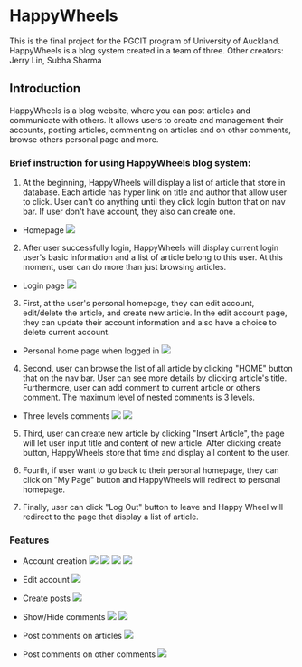 # HappyWheels
This is the final project for the PGCIT program of University of Auckland. HappyWheels is a blog system created in a team of three. Other creators: Jerry Lin, Subha Sharma
## Introduction
HappyWheels is a blog website, where you can post articles and communicate with others. It allows users to create and management their accounts, posting articles, commenting on articles and on other comments, browse others personal page and more. 

### Brief instruction for using HappyWheels blog system:

1. At the beginning, HappyWheels will display a list of article that store in database. Each article has hyper link on title and author that allow user to click. User can't do anything until they click login button that on nav bar. If user don't have account, they also can create one.
  
- Homepage
![](./screenshots/homepage.png)
    
2. After user successfully login, HappyWheels will display current login user's basic information and a list of article belong to this user. At this moment, user can do more than just browsing articles.
  
- Login page
![](./screenshots/login%20page.png)
  
3. First, at the user's personal homepage, they can edit account, edit/delete the article, and create new article. In the edit account page, they can update their account information and also have a choice to delete current account.
    
- Personal home page when logged in 
![](./screenshots/Personal%20home%20page%20when%20logged%20in.png)
  
4. Second, user can browse the list of all article by clicking "HOME" button that on the nav bar. User can see more details by clicking article's title. Furthermore, user can add comment to current article or others comment. The maximum level of nested comments is 3 levels.

- Three levels comments
![](./screenshots/Three%20levels%20comments1.png)
![](./screenshots/Three%20levels%20comments2.png)

    
5. Third, user can create new article by clicking "Insert Article", the page will let user input title and content of new article. After clicking create button, HappyWheels store that time and display all content to the user.
    
6. Fourth, if user want to go back to their personal homepage, they can click on "My Page" button and HappyWheels will redirect to personal homepage.
    
7. Finally, user can click "Log Out" button to leave and Happy Wheel will redirect to the page that display a list of article.
  
### Features
- Account creation
![](./screenshots/Account%20creation%201.png)
![](./screenshots/Account%20creation2.png)
![](./screenshots/Account%20creation3.png)
![](./screenshots/Account%20creation4.png)
  
- Edit account
![](./screenshots/edit%20account.png)
  
- Create posts
![](./screenshots/post.png)
  
- Show/Hide comments
![](./screenshots/show%20comments.png)
![](./screenshots/hide%20comments.png)

- Post comments on articles
![](./screenshots/comments%20on%20articles.png)
  
- Post comments on other comments
![](./screenshots/comments%20on%20other%20comments.png)
  


